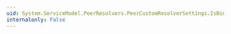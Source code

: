 ```yaml
---
uid: System.ServiceModel.PeerResolvers.PeerCustomResolverSettings.IsBindingSpecified
internalonly: False
---
```

